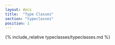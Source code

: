 ```yaml
---
layout: docs
title:  "Type Classes"
section: "typeclasses"
position: 1
---
```

{% include_relative typeclasses/typeclasses.md %}
